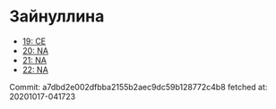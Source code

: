 # Зайнуллина
- [19: CE](19.md)
- [20: NA](20.md)
- [21: NA](21.md)
- [22: NA](22.md)

Commit: a7dbd2e002dfbba2155b2aec9dc59b128772c4b8
 fetched at: 20201017-041723
